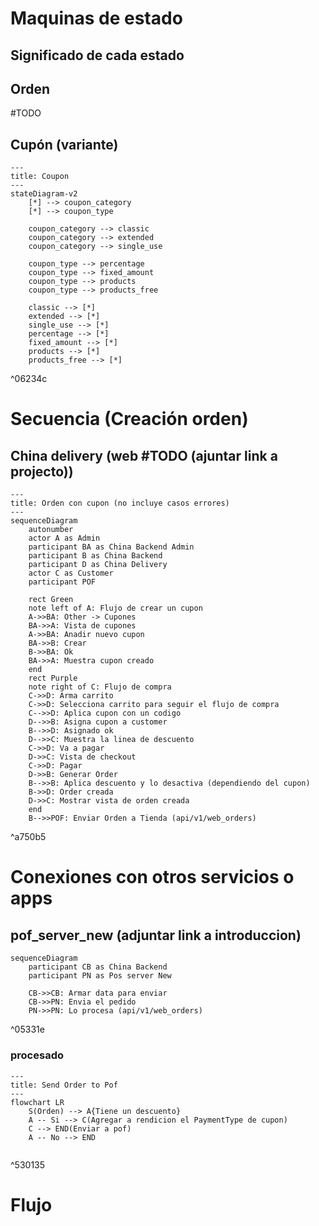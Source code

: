 
# Maquinas de estado

## Significado de cada estado


## Orden
#TODO

## Cupón (variante)
```mermaid
---
title: Coupon
---
stateDiagram-v2
    [*] --> coupon_category
    [*] --> coupon_type

    coupon_category --> classic
    coupon_category --> extended
    coupon_category --> single_use

    coupon_type --> percentage
    coupon_type --> fixed_amount
    coupon_type --> products
    coupon_type --> products_free

    classic --> [*]
    extended --> [*]
    single_use --> [*]
    percentage --> [*]
    fixed_amount --> [*]
    products --> [*]
    products_free --> [*]
```

^06234c


# Secuencia (Creación orden)

## China delivery (web #TODO (ajuntar link a projecto))

```mermaid
---
title: Orden con cupon (no incluye casos errores)
---
sequenceDiagram
    autonumber
    actor A as Admin
    participant BA as China Backend Admin
    participant B as China Backend
    participant D as China Delivery
    actor C as Customer
    participant POF

    rect Green
    note left of A: Flujo de crear un cupon
    A->>BA: Other -> Cupones 
    BA->>A: Vista de cupones
    A->>BA: Anadir nuevo cupon
    BA->>B: Crear
    B->>BA: Ok
    BA->>A: Muestra cupon creado
    end
    rect Purple
    note right of C: Flujo de compra
    C->>D: Arma carrito
    C->>D: Selecciona carrito para seguir el flujo de compra
    C-->>D: Aplica cupon con un codigo
    D-->>B: Asigna cupon a customer
    B-->>D: Asignado ok
    D-->>C: Muestra la linea de descuento
    C->>D: Va a pagar
    D->>C: Vista de checkout
    C->>D: Pagar
    D->>B: Generar Order
    B-->>B: Aplica descuento y lo desactiva (dependiendo del cupon)
    B->>D: Order creada
    D->>C: Mostrar vista de orden creada
    end
    B-->>POF: Enviar Orden a Tienda (api/v1/web_orders)
```
^a750b5


# Conexiones con otros servicios o apps

## pof_server_new (adjuntar link a introduccion)

```mermaid
sequenceDiagram
    participant CB as China Backend
    participant PN as Pos server New

	CB->>CB: Armar data para enviar
	CB->>PN: Envia el pedido
	PN->>PN: Lo procesa (api/v1/web_orders)
```

^05331e

### procesado

```mermaid
---
title: Send Order to Pof
---
flowchart LR
	S(Orden) --> A{Tiene un descuento}
	A -- Si --> C(Agregar a rendicion el PaymentType de cupon)
	C --> END(Enviar a pof)
	A -- No --> END
    
```

^530135



# Flujo
